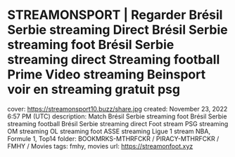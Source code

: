 # STREAMONSPORT | Regarder Brésil Serbie streaming Direct Brésil Serbie streaming foot Brésil Serbie streaming direct Streaming football Prime Video streaming Beinsport voir en streaming gratuit psg

cover: https://streamonsport10.buzz/share.jpg
created: November 23, 2022 6:57 PM (UTC)
description: Match Brésil Serbie streaming foot Brésil Serbie streaming football Brésil Serbie streaming direct Foot stream PSG streaming OM streaming OL streaming foot ASSE streaming Ligue 1 stream NBA, Formule 1, Top14
folder: BOOKMRKS-MTHRFCKR / PIRACY-MTHRFCKR / FMHY / Movies
tags: fmhy, movies
url: https://streamonfoot.xyz